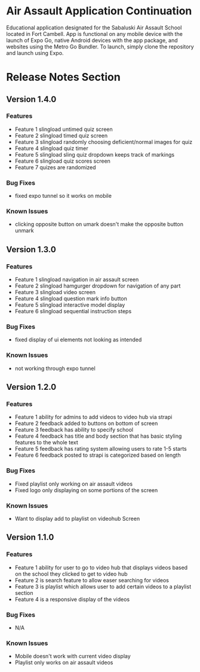 # Air Assault Application Continuation
Educational application designated for the Sabaluski Air Assault School located in Fort Cambell.
App is functional on any mobile device with the launch of Expo Go, native Android devices with the app package, and websites using the Metro Go Bundler.
To launch, simply clone the repository and launch using Expo.
# Release Notes Section
## Version 1.4.0
### Features
* Feature 1 slingload untimed quiz screen
* Feature 2 slingload timed quiz screen
* Feature 3 slingload randomly choosing deficient/normal images for quiz
* Feature 4 slingload quiz timer
* Feature 5 slingload sling quiz dropdown keeps track of markings
* Feature 6 slingload quiz scores screen
* Feature 7 quizes are randomized
### Bug Fixes
* fixed expo tunnel so it works on mobile
### Known Issues
* clicking opposite button on umark doesn't make the opposite button unmark
## Version 1.3.0
### Features
* Feature 1 slingload navigation in air assault screen
* Feature 2 slingload hamgurger dropdown for navigation of any part
* Feature 3 slingload video screen
* Feature 4 slingload question mark info button
* Feature 5 slingload interactive model display
* Feature 6 slingload sequential instruction steps
### Bug Fixes
* fixed display of ui elements not looking as intended
### Known Issues
* not working through expo tunnel
## Version 1.2.0
### Features
* Feature 1 ability for admins to add videos to video hub via strapi
* Feature 2 feedback added to buttons on bottom of screen
* Feature 3 feedback has ability to specify school
* Feature 4 feedback has title and body section that has basic styling features to the whole text
* Feature 5 feedback has rating system allowing users to rate 1-5 starts
* Feature 6 feedback posted to strapi is categorized based on length
### Bug Fixes
* Fixed playlist only working on air assault videos
* Fixed logo only displaying on some portions of the screen
### Known Issues
* Want to display add to playlist on videohub Screen
## Version 1.1.0
### Features
* Feature 1 ability for user to go to video hub that displays videos based on the school they clicked to get to video hub
* Feature 2 is search feature to allow easer searching for videos
* Feature 3 is playlist which allows user to add certain videos to a playlist section
* Feature 4 is a responsive display of the videos
### Bug Fixes
* N/A
### Known Issues
* Mobile doesn't work with current video display
* Playlist only works on air assault videos
  
